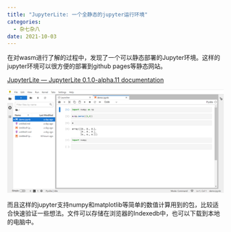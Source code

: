 ```yaml
---
title: "JupyterLite: 一个全静态的jupyter运行环境"
categories:
  - 杂七杂八
date: 2021-10-03
---
```


在对wasm进行了解的过程中，发现了一个可以静态部署的Jupyter环境。这样的jupyter环境可以很方便的部署到github pages等静态网站。

[JupyterLite — JupyterLite 0.1.0-alpha.11 documentation](https://jupyterlite.readthedocs.io/en/latest/)

![image-20211003200714762](JupyterLite/image-20211003200714762.png)

而且这样的jupyter支持numpy和matplotlib等简单的数值计算用到的包，比较适合快速验证一些想法。文件可以存储在浏览器的Indexedb中，也可以下载到本地的电脑中。
